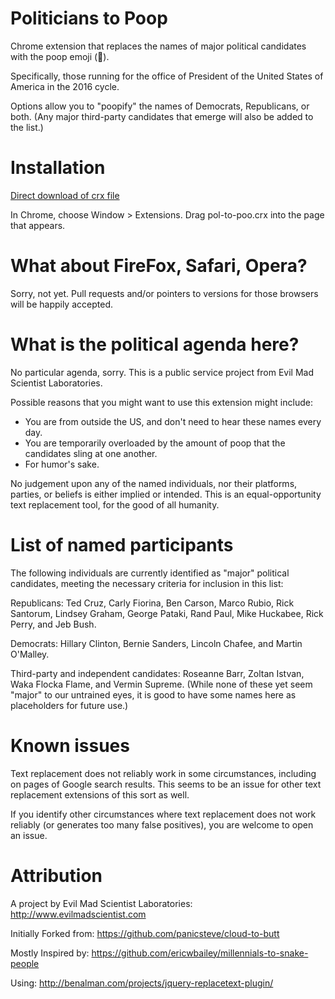 Politicians to Poop
=============

Chrome extension that replaces the names of major political candidates with the poop emoji (💩).

Specifically, those running for the office of President of the United States of America in the 2016 cycle. 

Options allow you to "poopify" the names of Democrats, Republicans, or both. (Any major third-party candidates that emerge will also be added to the list.) 



Installation
=============

[Direct download of crx file](https://github.com/oskay/politicians-to-poop/blob/master/pol-to-poo.crx?raw=true)

In Chrome, choose Window > Extensions. Drag pol-to-poo.crx into the page that appears.



What about FireFox, Safari, Opera?
=============

Sorry, not yet. Pull requests and/or pointers to versions for those browsers will be happily accepted.



What is the political agenda here? 
=============

No particular agenda, sorry. This is a public service project from Evil Mad Scientist Laboratories. 

Possible reasons that you might want to use this extension might include:

* You are from outside the US, and don't need to hear these names every day.
* You are temporarily overloaded by the amount of poop that the candidates sling at one another.
* For humor's sake.


No judgement upon any of the named individuals, nor their platforms, parties, or beliefs is either implied or intended. This is an equal-opportunity text replacement tool, for the good of all humanity.



List of named participants
=============

The following individuals are currently identified as "major" political candidates, meeting the necessary criteria for inclusion in this list:

Republicans: Ted Cruz, Carly Fiorina, Ben Carson, Marco Rubio, Rick Santorum, Lindsey Graham, George Pataki, Rand Paul, Mike Huckabee, Rick Perry, and Jeb Bush.

Democrats: Hillary Clinton, Bernie Sanders, Lincoln Chafee, and Martin O'Malley.

Third-party and independent candidates: Roseanne Barr, Zoltan Istvan, Waka Flocka Flame, and Vermin Supreme. (While none of these yet seem "major" to our untrained eyes, it is good to have some names here as placeholders for future use.)



Known issues
=============

Text replacement does not reliably work in some circumstances, including on pages of Google search results. This seems to be an issue for other text replacement extensions of this sort as well. 

If you identify other circumstances where text replacement does not work reliably (or generates too many false positives), you are welcome to open an issue. 



Attribution
=============

A project by Evil Mad Scientist Laboratories: http://www.evilmadscientist.com


Initially Forked from: https://github.com/panicsteve/cloud-to-butt

Mostly Inspired by: https://github.com/ericwbailey/millennials-to-snake-people

Using: http://benalman.com/projects/jquery-replacetext-plugin/

